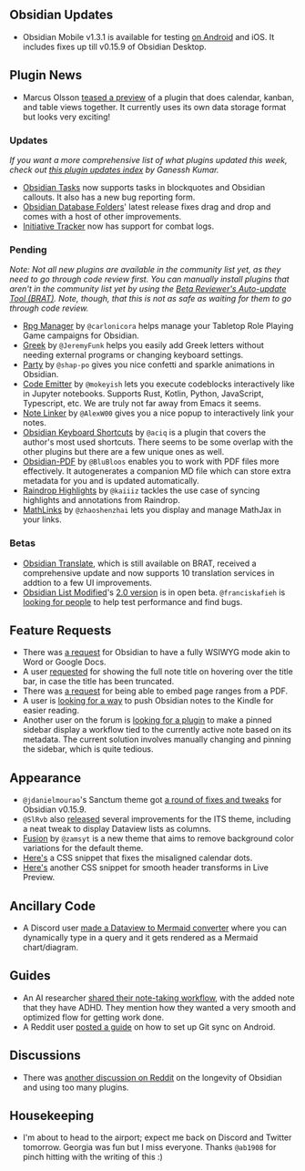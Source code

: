<h2 id="obsidian-updates">Obsidian Updates</h2><ul><li>Obsidian Mobile v1.3.1 is available for testing <a href="https://discord.com/channels/686053708261228577/817515900349448202/1006609288988463144">on Android</a> and iOS. It includes fixes up till v0.15.9 of Obsidian Desktop.</li></ul><h2 id="plugin-news">Plugin News</h2><ul><li>Marcus Olsson <a href="https://discord.com/channels/686053708261228577/840286264964022302/1005826839337521272">teased a preview</a> of a plugin that does calendar, kanban, and table views together. It currently uses its own data storage format but looks very exciting!</li></ul><h3 id="updates">Updates</h3><p><em>If you want a more comprehensive list of what plugins updated this week, check out <a href="https://obsidian-plugin-stats.vercel.app/updates">this plugin updates index</a> by Ganessh Kumar.</em></p><ul><li><a href="https://github.com/obsidian-tasks-group/obsidian-tasks">Obsidian Tasks</a> now supports tasks in blockquotes and Obsidian callouts. It also has a new bug reporting form.</li><li><a href="https://github.com/RafaelGB/obsidian-db-folder">Obsidian Database Folders</a>' latest release fixes drag and drop and comes with a host of other improvements.</li><li><a href="https://github.com/valentine195/obsidian-initiative-tracker">Initiative Tracker</a> now has support for combat logs.</li></ul><h3 id="pending">Pending</h3><p><em>Note: Not all new plugins are available in the community list yet, as they need to go through code review first. You can manually install plugins that aren't in the community list yet by using the <a href="https://github.com/TfTHacker/obsidian43-brat">Beta Reviewer's Auto-update Tool (BRAT)</a>. Note, though, that this is not as safe as waiting for them to go through code review.</em></p><ul><li><a href="https://github.com/carlonicora/obsidian-rpg-manager">Rpg Manager</a> by <code>@carlonicora</code> helps manage your Tabletop Role Playing Game campaigns for Obsidian.</li><li><a href="https://github.com/JeremyFunk/ObsidianGreek">Greek</a> by <code>@JeremyFunk</code> helps you easily add Greek letters without needing external programs or changing keyboard settings.</li><li><a href="https://github.com/shap-po/obsidian-party">Party</a> by <code>@shap-po</code> gives you nice confetti and sparkle animations in Obsidian.</li><li><a href="https://github.com/mokeyish/obsidian-code-emitter">Code Emitter</a> by <code>@mokeyish</code> lets you execute codeblocks interactively like in Jupyter notebooks. Supports Rust, Kotlin, Python, JavaScript, Typescript, etc. We are truly not far away from Emacs it seems.</li><li><a href="https://github.com/AlexW00/obsidian-note-linker">Note Linker</a> by <code>@AlexW00</code> gives you a nice popup to interactively link your notes.</li><li><a href="https://github.com/aciq/obsidian-keyboard-shortcuts">Obsidian Keyboard Shortcuts</a> by <code>@aciq</code> is a plugin that covers the author's most used shortcuts. There seems to be some overlap with the other plugins but there are a few unique ones as well.</li><li><a href="https://github.com/BluBloos/Obsidian-PDF">Obsidian-PDF</a> by <code>@BluBloos</code> enables you to work with PDF files more effectively. It autogenerates a companion MD file which can store extra metadata for you and is updated automatically.</li><li><a href="https://github.com/kaiiiz/obsidian-raindrop-highlights-plugin">Raindrop Highlights</a> by <code>@kaiiiz</code> tackles the use case of syncing highlights and annotations from Raindrop.</li><li><a href="https://github.com/zhaoshenzhai/obsidian-mathlinks">MathLinks</a> by <code>@zhaoshenzhai</code> lets you display and manage MathJax in your links.</li></ul><h3 id="betas">Betas</h3><ul><li><a href="https://github.com/Fevol/obsidian-translate/">Obsidian Translate</a>, which is still available on BRAT, received a comprehensive update and now supports 10 translation services in addtion to a few UI improvements.</li><li><a href="https://github.com/franciskafieh/obsidian-list-modified">Obsidian List Modified</a>'s <a href="https://github.com/franciskafieh/obsidian-list-modified/releases/tag/2.0">2.0 version</a> is in open beta. <code>@franciskafieh</code> is <a href="https://discord.com/channels/686053708261228577/855181471643861002/1007126058929238086">looking for people</a> to help test performance and find bugs.</li></ul><h2 id="feature-requests">Feature Requests</h2><ul><li>There was <a href="https://forum.obsidian.md/t/fully-visual-editor-mode-wysiwyg/41517/5">a request</a> for Obsidian to have a fully WSIWYG mode akin to Word or Google Docs.</li><li>A user <a href="https://forum.obsidian.md/t/hovering-over-the-heading-of-a-note-and-a-pop-up-appears-that-shows-the-notes-title/41670">requested</a> for showing the full note title on hovering over the title bar, in case the title has been truncated.</li><li>There was <a href="https://forum.obsidian.md/t/embed-pdf-files-with-range-options/41677">a request</a> for being able to embed page ranges from a PDF.</li><li>A user is <a href="https://forum.obsidian.md/t/obsidian-notes-kindle-workflow/41748">looking for a way</a> to push Obsidian notes to the Kindle for easier reading.</li><li>Another user on the forum is <a href="https://forum.obsidian.md/t/linked-pane-based-on-metadata/41741">looking for a plugin</a> to make a pinned sidebar display a workflow tied to the currently active note based on its metadata. The current solution involves manually changing and pinning the sidebar, which is quite tedious.</li></ul><h2 id="appearance">Appearance</h2><ul><li><code>@jdanielmourao</code>'s Sanctum theme got <a href="https://discord.com/channels/686053708261228577/855181471643861002/1006264635298681012">a round of fixes and tweaks</a> for Obsidian v0.15.9.</li><li><code>@SlRvb</code> also <a href="https://discord.com/channels/686053708261228577/855181471643861002/1007438472652538018">released</a> several improvements for the ITS theme, including a neat tweak to display Dataview lists as columns.</li><li><a href="https://github.com/zamsyt/obsidian-fusion">Fusion</a> by <code>@zamsyt</code> is a new theme that aims to remove background color variations for the default theme.</li><li><a href="https://discord.com/channels/686053708261228577/702656734631821413/1003776341843394622">Here's</a> a CSS snippet that fixes the misaligned calendar dots.</li><li><a href="https://discord.com/channels/686053708261228577/702656734631821413/1007048772754350080">Here's</a> another CSS snippet for smooth header transforms in Live Preview.</li></ul><h2 id="ancillary-code">Ancillary Code</h2><ul><li>A Discord user <a href="https://discord.com/channels/686053708261228577/840286238928797736/1005354556135321650">made a Dataview to Mermaid converter</a> where you can dynamically type in a query and it gets rendered as a Mermaid chart/diagram.</li></ul><h2 id="guides">Guides</h2><ul><li>An AI researcher <a href="https://discord.com/channels/686053708261228577/722584061087842365/1003653163334778881">shared their note-taking workflow</a>, with the added note that they have ADHD. They mention how they wanted a very smooth and optimized flow for getting work done.</li><li>A Reddit user <a href="https://old.reddit.com/r/ObsidianMD/comments/whjm1w/guide_using_git_to_sync_your_obsidian_vault_on/">posted a guide</a> on how to set up Git sync on Android.</li></ul><h2 id="discussions">Discussions</h2><ul><li>There was <a href="https://old.reddit.com/r/ObsidianMD/comments/wk3t9n/is_it_a_risk_to_rely_too_much_on_plugins/">another discussion on Reddit</a> on the longevity of Obsidian and using too many plugins.</li></ul><h2 id="housekeeping">Housekeeping</h2><ul><li>I'm about to head to the airport; expect me back on Discord and Twitter tomorrow. Georgia was fun but I miss everyone. Thanks <code>@ab1908</code> for pinch hitting with the writing of this :) </li></ul>